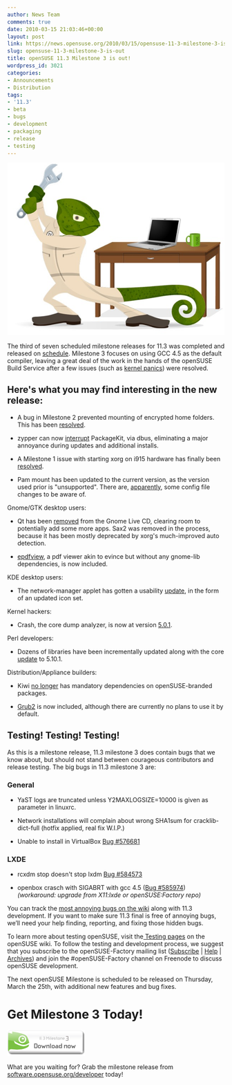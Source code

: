 ```yaml
---
author: News Team
comments: true
date: 2010-03-15 21:03:46+00:00
layout: post
link: https://news.opensuse.org/2010/03/15/opensuse-11-3-milestone-3-is-out/
slug: opensuse-11-3-milestone-3-is-out
title: openSUSE 11.3 Milestone 3 is out!
wordpress_id: 3021
categories:
- Announcements
- Distribution
tags:
- '11.3'
- beta
- bugs
- development
- packaging
- release
- testing
---
```


![Geeko at work](/wp-content/uploads/2010/03/m3geeko1.jpg)

The third of seven scheduled milestone releases for 11.3 was completed and released on [schedule](//en.opensuse.org/Roadmap). Milestone 3 focuses on using GCC 4.5 as the default compiler, leaving a great deal of the work in the hands of the openSUSE Build Service after a few issues (such as [kernel panics](https://bugzilla.novell.com/show_bug.cgi?id=582222)) were resolved.

<!-- more -->


## Here's what you may find interesting in the new release:





	
  * A bug in Milestone 2 prevented mounting of encrypted home folders.  This has been [resolved](https://bugzilla.novell.com/show_bug.cgi?id=581339).

	
  * zypper can now [interrupt](https://bugzilla.novell.com/show_bug.cgi?id=580513) PackageKit, via dbus, eliminating a major annoyance during updates and additional installs.

	
  * A Milestone 1 issue with starting xorg on i915 hardware has finally been [resolved](https://bugzilla.novell.com/show_bug.cgi?id=577000).

	
  * Pam mount has been updated to the current version, as the version used  prior is "unsupported".  There are, [apparently](https://features.opensuse.org/305351), some  config file changes to be aware of.


Gnome/GTK desktop users:

	
  * Qt has been [removed](https://features.opensuse.org/308826) from the Gnome Live CD, clearing room to potentially add some more apps.  Sax2 was removed in the process, because it has been mostly deprecated by xorg's much-improved auto detection.

	
  * [epdfview](//trac.emma-soft.com/epdfview/), a pdf viewer akin to evince but without any gnome-lib dependencies, is now included.


KDE desktop users:

	
  * The network-manager applet has gotten a usability [update](https://features.opensuse.org/308188), in the form of an updated icon set.


Kernel hackers:

	
  * Crash, the core dump analyzer, is now at version [5.0.1](//www.mail-archive.com/crash-utility@redhat.com/msg01957.html).


Perl developers:

	
  * Dozens of libraries have been incrementally updated along with the core [update](https://features.opensuse.org/307820) to 5.10.1.


Distribution/Appliance builders:

	
  * Kiwi [no longer](https://features.opensuse.org/308407) has mandatory dependencies on openSUSE-branded packages.

	
  * [Grub2](//www.gnu.org/software/grub/grub-2.en.html) is now included, although there are currently no plans to use it by default.




## Testing! Testing! Testing!


As this is a milestone release, 11.3 milestone 3 does contain bugs that we know about, but should not stand between courageous contributors and release testing. The big bugs in 11.3 milestone 3 are:


### General





	
  * YaST logs are truncated unless Y2MAXLOGSIZE=10000 is given as parameter in linuxrc.

	
  * Network installations will complain about wrong SHA1sum for cracklib-dict-full (hotfix applied, real fix W.I.P.)

	
  * Unable to install in VirtualBox [Bug #576681](https://bugzilla.novell.com/show_bug.cgi?id=576681)




###  LXDE 





	
  * rcxdm stop doesn't stop lxdm [Bug #584573](https://bugzilla.novell.com/show_bug.cgi?id=584573)

	
  * openbox crasch with SIGABRT with gcc 4.5 ([Bug #585974](https://bugzilla.novell.com/show_bug.cgi?id=585974)) _(workaround: upgrade from X11:lxde or openSUSE:Factory repo)_


You can track the [most annoying bugs on the wiki](//en.opensuse.org/Bugs:Most_Annoying_Bugs_11.3_dev) along with 11.3 development. If you want to make sure 11.3 final is free of annoying bugs, we’ll need your help finding, reporting, and fixing those hidden bugs.

To learn more about testing openSUSE, visit the[ Testing pages](//en.opensuse.org/Testing) on the openSUSE wiki. To follow the testing and development process, we suggest that you subscribe to the openSUSE-Factory mailing list ([Subscribe](mailto:opensuse-factory+subscribe@opensuse.org) | [Help](mailto:opensuse-factory+help@opensuse.org) | [Archives](//lists.opensuse.org/opensuse-factory/)) and join the #openSUSE-Factory channel on Freenode to discuss openSUSE development.

The next openSUSE Milestone is scheduled to be released on Thursday, March the 25th, with additional new features and bug fixes.


# Get Milestone 3 Today!




[![milestone2_113](/wp-content/uploads/2010/03/milestone3_113.png)](//software.opensuse.org/developer)




[](/wp-content/uploads/2010/02/milestone2_113.png)What are you waiting for? Grab the milestone release from [software.opensuse.org/developer](//software.opensuse.org/developer) today!
